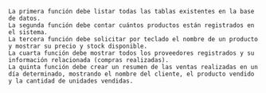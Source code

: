     La primera función debe listar todas las tablas existentes en la base de datos.
    La segunda función debe contar cuántos productos están registrados en el sistema.
    La tercera función debe solicitar por teclado el nombre de un producto y mostrar su precio y stock disponible.
    La cuarta función debe mostrar todos los proveedores registrados y su información relacionada (compras realizadas).
    La quinta función debe crear un resumen de las ventas realizadas en un día determinado, mostrando el nombre del cliente, el producto vendido y la cantidad de unidades vendidas.
